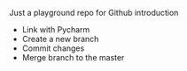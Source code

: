 Just a playground repo for Github introduction <br>
<ul>
  <li>Link with Pycharm</li>
  <li>Create a new branch</li>
  <li>Commit changes</li>
  <li>Merge branch to the master</li>
</ul>
